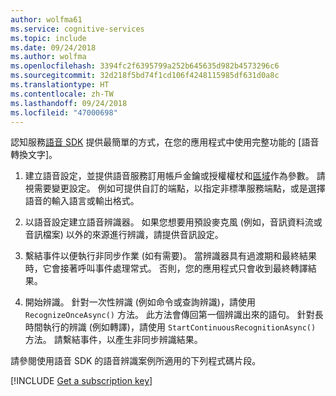 ```yaml
---
author: wolfma61
ms.service: cognitive-services
ms.topic: include
ms.date: 09/24/2018
ms.author: wolfma
ms.openlocfilehash: 3394fc2f6395799a252b645635d982b4573296c6
ms.sourcegitcommit: 32d218f5bd74f1cd106f4248115985df631d0a8c
ms.translationtype: HT
ms.contentlocale: zh-TW
ms.lasthandoff: 09/24/2018
ms.locfileid: "47000698"
---
```

<!-- N.B. no header, no intents here, language-agnostic -->

認知服務[語音 SDK](~/articles/cognitive-services/speech-service/speech-sdk.md) 提供最簡單的方式，在您的應用程式中使用完整功能的 [語音轉換文字]。

1. 建立語音設定，並提供語音服務訂用帳戶金鑰或授權權杖和[區域](~/articles/cognitive-services/speech-service/regions.md)作為參數。 請視需要變更設定。 例如可提供自訂的端點，以指定非標準服務端點，或是選擇語音的輸入語言或輸出格式。

1. 以語音設定建立語音辨識器。 如果您想要用預設麥克風 (例如，音訊資料流或音訊檔案) 以外的來源進行辨識，請提供音訊設定。

1. 繫結事件以便執行非同步作業 (如有需要)。 當辨識器具有過渡期和最終結果時，它會接著呼叫事件處理常式。 否則，您的應用程式只會收到最終轉譯結果。

1. 開始辨識。 針對一次性辨識 (例如命令或查詢辨識)，請使用 `RecognizeOnceAsync()` 方法。 此方法會傳回第一個辨識出來的語句。 針對長時間執行的辨識 (例如轉譯)，請使用 `StartContinuousRecognitionAsync()` 方法。 請繫結事件，以產生非同步辨識結果。

請參閱使用語音 SDK 的語音辨識案例所適用的下列程式碼片段。

[!INCLUDE [Get a subscription key](cognitive-services-speech-service-get-subscription-key.md)]
